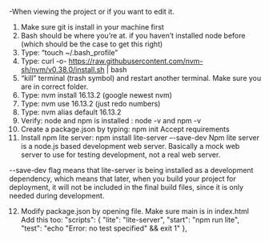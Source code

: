 -When viewing the project or if you want to edit it.

1. Make sure git is install in your machine first
2. Bash should be where you’re at. if you haven’t installed node before (which should be the case to get this right)
3. Type: “touch ~/.bash_profile”
4. Type:
   curl -o- https://raw.githubusercontent.com/nvm-sh/nvm/v0.38.0/install.sh | bash
5. “kill” terminal (trash symbol) and restart another terminal. Make sure you are in correct folder.
6. Type: nvm install 16.13.2 (google newest nvm)
7. Type: nvm use 16.13.2 (just redo numbers)
8. Type: nvm alias default 16.13.2
9. Verify: node and npm is installed : node -v and npm -v
10. Create a package.json by typing: npm init Accept requirements
11. Install npm lite server: npm install lite-server –-save-dev
    Npm lite server is a node.js based development web server. Basically a mock web server to use for testing development, not a real web server.

--save-dev flag means that lite-server is being installed as a development dependency, which means that later, when you build your project for deployment, it will not be included in the final build files, since it is only needed during development.

12. Modify package.json by opening file. Make sure main is in index.html
    Add this too:
    "scripts": {
    "lite": "lite-server",
    "start": "npm run lite",
    "test": "echo \"Error: no test specified\" && exit 1"
    },
